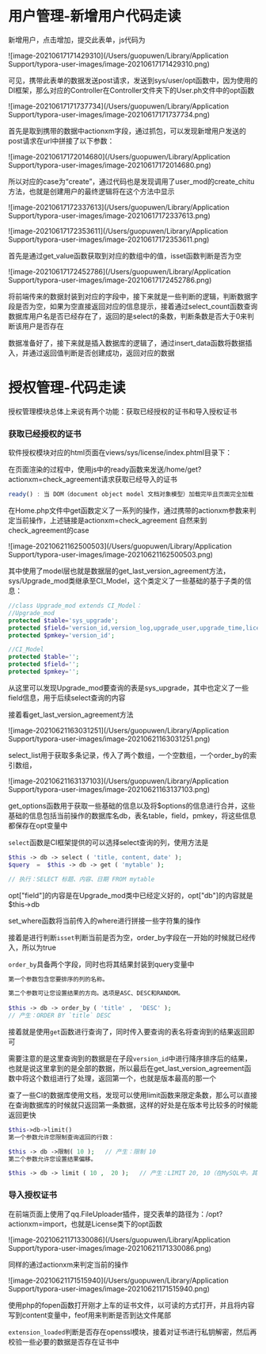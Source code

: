 # 用户管理-新增用户代码走读



新增用户，点击增加，提交此表单，js代码为

![image-20210617171429310](/Users/guopuwen/Library/Application Support/typora-user-images/image-20210617171429310.png)

可见，携带此表单的数据发送post请求，发送到sys/user/opt函数中，因为使用的DI框架，那么对应的Controller在Controller文件夹下的User.ph文件中的opt函数

![image-20210617171737734](/Users/guopuwen/Library/Application Support/typora-user-images/image-20210617171737734.png)

首先是取到携带的数据中actionxm字段，通过抓包，可以发现新增用户发送的post请求在url中拼接了以下参数：

![image-20210617172014680](/Users/guopuwen/Library/Application Support/typora-user-images/image-20210617172014680.png)

所以对应的case为“create”，通过代码也是发现调用了user_mod的create_chitu方法，也就是创建用户的最终逻辑将在这个方法中显示

![image-20210617172337613](/Users/guopuwen/Library/Application Support/typora-user-images/image-20210617172337613.png)

![image-20210617172353611](/Users/guopuwen/Library/Application Support/typora-user-images/image-20210617172353611.png)

首先是通过get_value函数获取到对应的数组中的值，isset函数判断是否为空

![image-20210617172452786](/Users/guopuwen/Library/Application Support/typora-user-images/image-20210617172452786.png)

将前端传来的数据封装到对应的字段中，接下来就是一些判断的逻辑，判断数据字段是否为空，如果为空直接返回对应的信息提示，接着通过select_count函数查询数据库用户名是否已经存在了，返回的是select的条数，判断条数是否大于0来判断该用户是否存在

数据准备好了，接下来就是插入数据库的逻辑了，通过insert_data函数将数据插入，并通过返回值判断是否创建成功，返回对应的数据





# 授权管理-代码走读

授权管理模块总体上来说有两个功能：获取已经授权的证书和导入授权证书

### 获取已经授权的证书

软件授权模块对应的html页面在views/sys/license/index.phtml目录下：

在页面渲染的过程中，使用js中的ready函数来发送/home/get?actionxm=check_agreement请求获取已经导入的证书

```js
ready() : 当 DOM（document object model 文档对象模型）加载完毕且页面完全加载（包括图像）时发生 ready 事件
```

在Home.php文件中get函数定义了一系列的操作，通过携带的actionxm参数来判定当前操作，上述链接是actionxm=check_agreement 自然来到check_agreement的case

![image-20210621162500503](/Users/guopuwen/Library/Application Support/typora-user-images/image-20210621162500503.png)

其中使用了model层也就是数据层的get_last_version_agreement方法，sys/Upgrade_mod类继承至CI_Model，这个类定义了一些基础的基于子类的信息：

```php
//class Upgrade_mod extends CI_Model：
//Upgrade_mod  
protected $table='sys_upgrade';
protected $field='version_id,version_log,upgrade_user,upgrade_time,license_agreement';
protected $pmkey='version_id';

//CI_Model
protected $table='';
protected $field='';
protected $pmkey='';
```

从这里可以发现Upgrade_mod要查询的表是sys_upgrade，其中也定义了一些field信息，用于后续select查询的内容

接着看get_last_version_agreement方法

![image-20210621163031251](/Users/guopuwen/Library/Application Support/typora-user-images/image-20210621163031251.png)

select_list用于获取多条记录，传入了两个数组，一个空数组，一个order_by的索引数组，

![image-20210621163137103](/Users/guopuwen/Library/Application Support/typora-user-images/image-20210621163137103.png)

get_options函数用于获取一些基础的信息以及将$options的信息进行合并，这些基础的信息包括当前操作的数据库名db，表名table，field，pmkey，将这些信息都保存在opt变量中

`select`函数是CI框架提供的可以选择select查询的列，使用方法是

```php
$this -> db -> select ( 'title, content, date' ); 
$query  =  $this -> db -> get ( 'mytable' ); 

// 执行：SELECT 标题、内容、日期 FROM mytable
```

opt["field"]的内容是在Upgrade_mod类中已经定义好的，opt["db"]的内容就是$this->db

set_where函数将当前传入的where进行拼接一些字符集的操作

接着是进行判断`isset`判断当前是否为空，order_by字段在一开始的时候就已经传入，所以为true

`order_by`具备两个字段，同时也将其结果封装到query变量中

```php
第一个参数包含您要排序的列的名称。

第二个参数可让您设置结果的方向。选项是ASC、DESC和RANDOM。
 
$this -> db -> order_by ( 'title' ,  'DESC' ); 
// 产生：ORDER BY `title` DESC
```

接着就是使用`get`函数进行查询了，同时传入要查询的表名将查询到的结果返回即可

需要注意的是这里查询到的数据是在子段`version_id`中进行降序排序后的结果，也就是说这里拿到的是全部的数据，所以最后在get_last_version_agreement函数中将这个数组进行了处理，返回第一个，也就是版本最高的那一个

查了一些CI的数据库使用文档，发现可以使用limit函数来限定条数，那么可以直接在查询数据库的时候就只返回第一条数据，这样的好处是在版本号比较多的时候能返回更快

```php
$this->db->limit()
第一个参数允许您限制查询返回的行数：

$this -> db ->限制( 10 );   // 产生：限制 10
第二个参数允许您设置结果偏移。

$this -> db -> limit ( 10 ,  20 );   // 产生：LIMIT 20, 10（在MySQL中。其他数据库的语法略有不同）
```

### 导入授权证书

在前端页面上使用了qq.FileUploader插件，提交表单的路径为：/opt?actionxm=import，也就是License类下的opt函数

![image-20210621171330086](/Users/guopuwen/Library/Application Support/typora-user-images/image-20210621171330086.png)

同样的通过actionxm来判定当前的操作

![image-20210621171515940](/Users/guopuwen/Library/Application Support/typora-user-images/image-20210621171515940.png)

使用php的fopen函数打开刚才上车的证书文件，以可读的方式打开，并且将内容写到content变量中，feof用来判断是否到达文件尾部

`extension_loaded`判断是否存在openssl模块，接着对证书进行私钥解密，然后再校验一些必要的数据是否存在证书中







